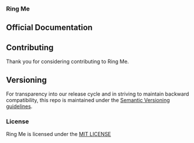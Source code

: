 ### Ring Me


## Official Documentation



## Contributing

Thank you for considering contributing to Ring Me.


## Versioning
For transparency into our release cycle and in striving to maintain backward compatibility,
this repo is maintained under the [Semantic Versioning guidelines](http://semver.org/).


### License

Ring Me is licensed under the [MIT LICENSE](http://opensource.org/licenses/mit)

